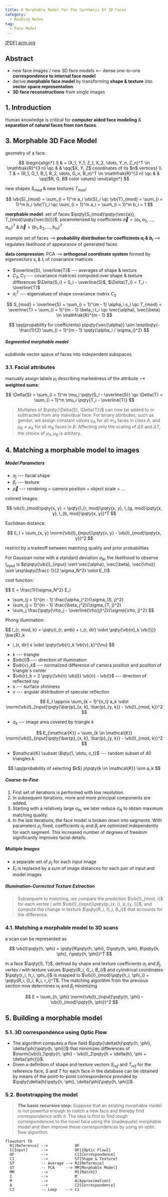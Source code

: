 ```yaml
---
title: A Morphable Model For The Synthesis Of 3D Faces
category:
  - Reading Notes
tag:
  - Face Model
---
```


[[PDF] acm.org](https://dl.acm.org/doi/pdf/10.1145/311535.311556)

## Abstract

- new face images / new 3D face models <-- dense one-to-one **correspondence to internal face model**
- derive **morphable face model** by transforming **shape & texture** into **vector space representation**
- **3D face reconstructions** from single images

## 1. Introduction

Human knowledge is critical for **computer aided face modeling** & **separation of natural faces from non faces**.

## 3. Morphable 3D Face Model

geometry of a face:

$$
\begin{align*}
  S & = (X_1, Y_1, Z_1, X_2, \dots, Y_n, Z_n)^T \in \mathfrak{R}^{3 n} \qc &
    & \qq{$X, Y, Z$ coordinates of its $n$ vertices}                         \\
  T & = (R_1, G_1, B_1, R_2, \dots, G_n, B_n)^T \in \mathfrak{R}^{3 n} \qc &
    & \qq{$R, G, B$ color values}
\end{align*}
$$

new shapes $S_{mod}$ & new textures $T_{mod}$:

$$
\vb{S}_{mod} = \sum_{i = 1}^m a_i \vb{S}_i \qc
\vb{T}_{mod} = \sum_{i = 1}^m b_i \vb{T}_i \qc
\sum_{i = 1}^m a_i = \sum_{i = 1}^m b_i = 1
$$

**morphable model**: set of faces $\pqty{S_{mod}\pqty{\vec{a}}, T_{mod}\pqty{\vec{b}}}$, parameterized by coefficients $\vec{a} = (a_1, a_2, \dots, a_m)^T$ & $\vec{b} = (b_1, b_2, \dots, b_m)^T$

example set of faces --> **probability distribution for coefficients $a_i$ & $b_i$** --> regulates likelihood of appearance of generated faces

**data compression**: PCA --> **orthogonal coordinate system** formed by eigenvectors $s_i$ & $t_i$ of covariance matrices

- $\overline{S}, \overline{T}$ --- averages of shape & texture
- $C_S, C_T$ --- covariance matrices computed over shape & texture differences $\Delta{S_i} = S_i - \overline{S}$, $\Delta{T_i} = T_i - \overline{T}$
- $\sigma_i^2$ --- eigenvalues of shape covariance matrix $C_S$

$$
S_{mod} = \overline{S} + \sum_{i = 1}^{m - 1} \alpha_i s_i \qc
T_{mod} = \overline{T} + \sum_{i = 1}^{m - 1} \beta_i t_i \qc
\vec{\alpha}, \vec{\beta} \in \mathfrak{R}^{m - 1}
$$

$$
\qq{propability for coefficients}
p\pqty{\vec{\alpha}} \sim \exp\bqty{- \frac{1}{2} \sum_{i = 1}^{m - 1} \pqty{\alpha_i / \sigma_i}^2}
$$

##### Segmented morphable model

subdivide vector space of faces into independent subspaces

### 3.1. Facial attributes

manually assign labels $\mu_i$ describing markedness of the attribute --> **weighted sums**:

$$
\Delta{S} = \sum_{i = 1}^m \mu_i \pqty{S_i - \overline{S}} \qc
\Delta{T} = \sum_{i = 1}^m \mu_i \pqty{T_i - \overline{T}}
$$

> Multiples of $\pqty{\Delta{S}, \Delta{T}}$ can now be added to or subtracted from any individual face. For binary attributes, such as gender, we assign constant values $\mu_A$ for all $m_A$ faces in class $A$, and $\mu_B \neq \mu_A$ for all $m_B$ faces in $B$. Affecting only the scaling of $\Delta{S}$ and $\Delta{T}$, the choice of $\mu_A, \mu_B$ is arbitary.

## 4. Matching a morphable model to images

##### Model Parameters

- $\alpha_j$ --- facial shape
- $\beta_j$ --- texture
- $\vec{\rho}$ --- rendering = camera position + object scale + ...

colored images:

$$
\vb{I}_{mod}\pqty{x, y} = \pqty{I_{r, mod}\pqty{x, y}, I_{g, mod}\pqty{x, y}, I_{b, mod}\pqty{x, y}}^T
$$

Euclidean distance:

$$
E_I = \sum_{x, y} \norm{\vb{I}_{input}\pqty{x, y} - \vb{I}_{mod}\pqty{x, y}}^2
$$

restrict by a tradeoff between matching quality and prior probabilities

For Gaussian noise with a standard deviation $\sigma_N$, the likelihood to observe $I_{input}$ is $p\pqty{\vb{I}_{input} \vert \vec{\alpha}, \vec{\beta}, \vec{\rho}} \sim \exp\bqty{\frac{-1}{2 \sigma_N^2} \vdot E_I}$

cost function:

$$
E
= \frac{1}{\sigma_N^2} E_I
  + \sum_{j = 1}^{m - 1} \frac{\alpha_j^2}{\sigma_{S, j}^2}
  + \sum_{j = 1}^{m - 1} \frac{\beta_j^2}{\sigma_{T, j}^2}
  + \sum_j \frac{\pqty{\rho_j - \overline{\rho}_j}^2}{\sigma_{\rho, j}^2}
$$

Phong illumination:

$$
I_{r, mod, k}
= \pqty{i_{r, amb} + i_{r, dir} \vdot \pqty{\vb{n}_k \vb{l}}} \bar{R}_k
  + i_{r, dir} s \vdot \pqty{\vb{r}_k \vb{v}_k}^{\nu}
$$

- $k$ --- triangle
- $\vb{l}$ --- direction of illumination
- $\vb{v}_k$ --- normalized difference of camera position and position of triangle's center
- $\vb{r}_k = 2 \pqty{\vb{n} \vb{l}} \vb{n} - \vb{l}$ --- direction of reflected ray
- $s$ --- surface shininess
- $\nu$ --- angular distribution of specular reflection

$$
E_I \approx \sum_{k = 1}^{n_t} a_k \vdot \norm{\vb{I}_{input}\pqty{\bar{p}_{x, k}, \bar{p}_{y, k}} - \vb{I}_{mod, k}}^2
$$

- $a_k$ --- image area covered by triangle $k$

$$
E_{\mathcal{K}} = \sum_{k \in \mathcal{K}} \norm{\vb{I}_{input}\pqty{\bar{p}_{x, k}, \bar{p}_{y, k}} - \vb{I}_{mod, k}}^2
$$

- $\mathcal{K} \subset \Bqty{1, \dots, n_t}$ --- random subset of 40 triangles $k$

$$
\qq{probability of selecting $k$} p\pqty{k \in \mathcal{K}} \sim a_k
$$

##### Coarse-to-Fine

1. First set of iterations is performed with low resolution.
2. In subsequent iterations, more and more principal components are added.
3. Starting with a relatively large $\sigma_N$, we later reduce $\sigma_N$ to obtain maximum matching quality.
4. In the last iterations, the face model is broken down into segments. With parameters $\rho_j$ fixed, coefficients $\alpha_j$ and $\beta_j$ are optimized independently for each segment. This increased number of degrees of freedom significantly improves facial details.

##### Multiple Images

- a separate set of $\rho_j$ for each input image
- $E_I$ is replaced by a sum of image distances for each pair of input and model images

##### Illumination-Corrected Texture Extraction

> Subsequent to matching, we compare the prediction $\vb{I}_{mod, i}$ for each vertex $i$ with $\vb{I}_{input}\pqty{p_{x, i}, p_{y, i}}$, and compute the change in texture $\pqty{R_i, G_i, B_i}$ that accounts for the difference.

### 4.1. Matching a morphable model to 3D scans

a scan can be represented as

$$
\vb{I}\pqty{h, \phi} = \pqty{R\pqty{h, \phi}, G\pqty{h, \phi}, B\pqty{h, \phi}, r\pqty{h, \phi}}^T
$$

In a face $\pqty{S, T}$, defined by shape and texture coefficients $\alpha_j$ and $\beta_j$, vertex $i$ with texture values $\pqty{R_i, G_i, B_i}$ and cylindrical coordinates $\pqty{r_i, h_i, \phi_i}$ is mapped to $\vb{I}_{mod}\pqty{h_i, \phi_i} = \pqty{R_i, G_i, B_i, r_i}^T$. The matching algorithm from the previous section now determines $\alpha_i$ and $\beta_j$ minimizing

$$
E = \sum_{h, \phi} \norm{\vb{I}_{input}\pqty{h, \phi} - \vb{I}_{mod}\pqty{h, \phi}}^2
$$

## 5. Building a morphable model

### 5.1. 3D correspondence using Optic Flow

- The algorithm computes a flow field $\pqty{\delta{h}\pqty{h, \phi}, \delta{\phi}\pqty{h, \phi}}$ that minimizes differences of $\norm{\vb{I}_1\pqty{h, \phi} - \vb{I}_2\pqty{h + \delta{h}, \phi + \delta{\phi}}}$.
- Given a definition of shape and texture vectors $S_{ref}$ and $T_{ref}$ for the reference face, $S$ and $T$ for each face in the database can be obtained by means of the point-to-point correspondence provided by $\pqty{\delta{h}\pqty{h, \phi}, \delta{\phi}\pqty{h, \phi}}$.

### 5.2. Bootstrapping the model

> **The basic recursive step:** Suppose that an existing morphable model is not powerful enough to match a new face and thereby find correspondence with it. The idea is first to find rough correspondences to the novel face using the (inadequate) morphable model and then improve these correspondences by using an optic flow algorithm.

```mermaid
flowchart TD
  R1[Reference] -->            OF
  I[Input]      -->            OF{{Optic Flow}}
  OF            -->            C1[Correspondence]
  C1            -->            ST[Shape & Texture]
  ST            -- Average --> R2[Reference]
  ST            -- PCA     --> MM[Morphable Model]
  MM            -->            M{{Match}}
  I             -->            M
  M             -->            A[Approximation]
  A             -->            C2[Correspondence]
  C2            -- Loop    --> C1
```
